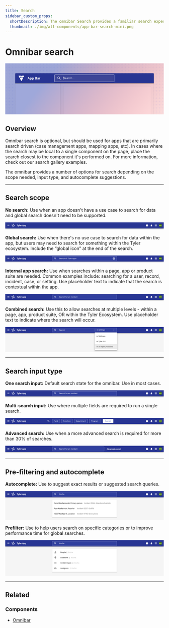 ```yaml
---
title: Search
sidebar_custom_props:
  shortDescription: The omnibar Search provides a familiar search experience for users across programs.
  thumbnail: ./img/all-components/app-bar-search-mini.png
---
```


# Omnibar search

<ComponentVisual storybookUrl="https://forge.tylerdev.io/main/?path=/story/components-app-bar-search--default">

![](./images/app-bar-search.png)

</ComponentVisual>

## Overview

Omnibar search is optional, but should be used for apps that are primarily search driven (case management apps, mapping apps, etc). In cases where the search may be local to a single component on the page, place the search closest to the component it's performed on. For more information, check out our search gallery examples.

The omnibar provides a number of options for search depending on the scope needed, input type, and autocomplete suggestions.

---

## Search scope

**No search:** Use when an app doesn't have a use case to search for data and global search doesn't need to be supported.

<ImageBlock>

![Image of the omnibar with no search.](./images/omni-no-search.png)

</ImageBlock>

**Global search:** Use when there's no use case to search for data within the app, but users may need to search for something within the Tyler ecosystem. Include the “global icon” at the end of the search.

<ImageBlock>

![Image of the omnibar with global search option.](./images/omni-global-search.png)

</ImageBlock>

**Internal app search:** Use when searches within a page, app or product suite are needed. Common examples include: searching for a user, record, incident, case, or setting. Use placeholder text to indicate that the search is contextual within the app.

<ImageBlock>

![Image of the omnibar with an internal search option.](./images/omni-contextual-search.png)

</ImageBlock>

**Combined search:** Use this to allow searches at multiple levels - within a page, app, product suite, OR within the Tyler Ecosystem. Use placeholder text to indicate where the search will occur.

<ImageBlock>

![Image of the omnibar with a combined search option.](./images/omni-combined-search.png)

</ImageBlock>

---

## Search input type

**One search input:** Default search state for the omnibar. Use in most cases.

<ImageBlock>

![Image of the omnibar with one search field.](./images/omni-one-search.png)

</ImageBlock>

**Multi-search input:** Use where multiple fields are required to run a single search.

<ImageBlock>

![Image of the omnibar with multiple search fields.](./images/omni-multi-search.png)

</ImageBlock>

**Advanced search:** Use when a more advanced search is required for more than 30% of searches.

<ImageBlock>

![Image of the omnibar with multiple search fields.](./images/omni-advanced-search.png)

</ImageBlock>

---

## Pre-filtering and autocomplete
**Autocomplete:** Use to suggest exact results or suggested search queries.

<ImageBlock>

![Image of the omnibar with autocomplete search suggestions.](./images/omni-autocomplete.png)

</ImageBlock>

**Prefilter:** Use to help users search on specific categories or to improve performance time for global searches.

<ImageBlock>

![Image of the omnibar with prefiltered search suggestions.](./images/omni-prefilter.png)

</ImageBlock>

--- 

## Related 

### Components

- [Omnibar](/components/omni/omnibar)

